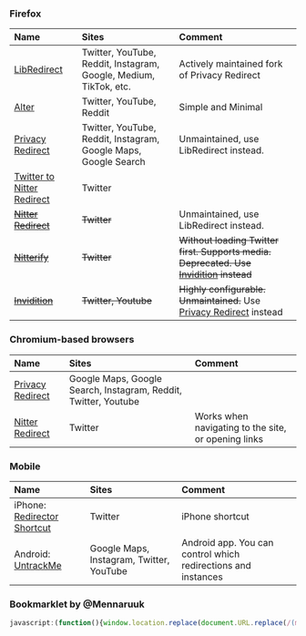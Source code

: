 ### Firefox
| Name                                                                                                | Sites                                                             | Comment                                                                                                                                       |
| :-------------------------------------------------------------------------------------------------- | :---------------------------------------------------------------- | :-------------------------------------------------------------------------------------------------------------------------------------------- |
| [LibRedirect](https://addons.mozilla.org/en-GB/firefox/addon/libredirect/)                          | Twitter, YouTube, Reddit, Instagram, Google, Medium, TikTok, etc. | Actively maintained fork of Privacy Redirect
| [Alter](https://addons.mozilla.org/firefox/addon/alter/)                                            | Twitter, YouTube, Reddit                                          | Simple and Minimal                                                                                                                            |
| [Privacy Redirect](https://addons.mozilla.org/firefox/addon/privacy-redirect/)                      | Twitter, YouTube, Reddit, Instagram, Google Maps, Google Search   | Unmaintained, use LibRedirect instead.                                                                                                        |
| [Twitter to Nitter Redirect](https://addons.mozilla.org/firefox/addon/twitter-to-nitter-redirect/)  | Twitter                                                           |                                                                                                                                               |
| ~~[Nitter Redirect](https://addons.mozilla.org/firefox/addon/nitter-redirect/)~~                    | ~~Twitter~~                                                       | Unmaintained, use LibRedirect instead.                                                                                                        |
| ~~[Nitterify](https://addons.mozilla.org/firefox/addon/nitterify/)~~                                | ~~Twitter~~                                                       | ~~Without loading Twitter first. Supports media. Deprecated. Use [Invidition](https://addons.mozilla.org/firefox/addon/invidition/) instead~~ |
| ~~[Invidition](https://addons.mozilla.org/firefox/addon/invidition/)~~                              | ~~Twitter, Youtube~~                                              | ~~Highly configurable. Unmaintained.~~ Use [Privacy Redirect](https://addons.mozilla.org/firefox/addon/privacy-redirect/) instead             |

### Chromium-based browsers
| Name                                                                                                            | Sites                                                           | Comment                                             |
| :-------------------------------------------------------------------------------------------------------------- | :-------------------------------------------------------------- | :-------------------------------------------------- |
| [Privacy Redirect](https://chrome.google.com/webstore/detail/privacy-redirect/pmcmeagblkinmogikoikkdjiligflglb) | Google Maps, Google Search, Instagram, Reddit, Twitter, Youtube |                                                     |
| [Nitter Redirect](https://chrome.google.com/webstore/detail/nitter-redirect/mohaicophfnifehkkkdbcejkflmgfkof)   | Twitter                                                         | Works when navigating to the site, or opening links |

### Mobile
| Name                                                                                             | Sites                                    | Comment                                                       |
| :----------------------------------------------------------------------------------------------- | :--------------------------------------- | :------------------------------------------------------------ |
| iPhone: [Redirector Shortcut](https://www.icloud.com/shortcuts/3e90ac68c77b45eb82cb18dab519ff76) | Twitter                                  | iPhone shortcut                                               |
| Android: [UntrackMe](https://f-droid.org/packages/app.fedilab.nitterizeme/)                      | Google Maps, Instagram, Twitter, YouTube | Android app. You can control which redirections and instances |

### Bookmarklet by @Mennaruuk
```js
javascript:(function(){window.location.replace(document.URL.replace(/(mobile.)?twitter.com/,'nitter.net'))})()
```
